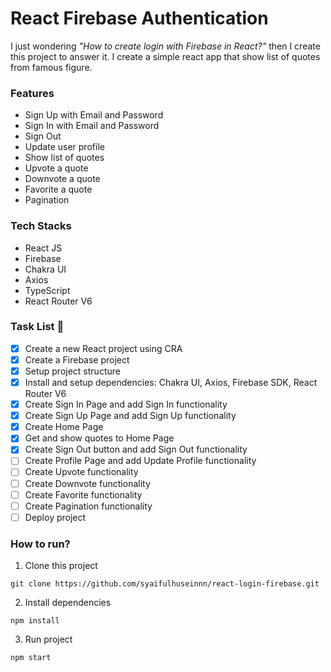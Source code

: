 # React Firebase Authentication

I just wondering _"How to create login with Firebase in React?"_ then I create this project to answer it. I create a simple react app that show list of quotes from famous figure.

### Features

- Sign Up with Email and Password
- Sign In with Email and Password
- Sign Out
- Update user profile
- Show list of quotes
- Upvote a quote
- Downvote a quote
- Favorite a quote
- Pagination

### Tech Stacks

- React JS
- Firebase
- Chakra UI
- Axios
- TypeScript
- React Router V6

### Task List 📝

- [x] Create a new React project using CRA
- [x] Create a Firebase project
- [x] Setup project structure
- [x] Install and setup dependencies: Chakra UI, Axios, Firebase SDK, React Router V6
- [x] Create Sign In Page and add Sign In functionality
- [x] Create Sign Up Page and add Sign Up functionality
- [x] Create Home Page
- [x] Get and show quotes to Home Page
- [x] Create Sign Out button and add Sign Out functionality
- [ ] Create Profile Page and add Update Profile functionality
- [ ] Create Upvote functionality
- [ ] Create Downvote functionality
- [ ] Create Favorite functionality
- [ ] Create Pagination functionality
- [ ] Deploy project

### How to run?

1. Clone this project

```shell
git clone https://github.com/syaifulhuseinnn/react-login-firebase.git
```

2. Install dependencies

```shell
npm install
```

3. Run project

```shell
npm start
```
